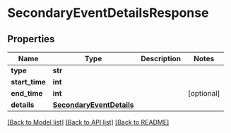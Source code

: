 # SecondaryEventDetailsResponse

## Properties
Name | Type | Description | Notes
------------ | ------------- | ------------- | -------------
**type** | **str** |  | 
**start_time** | **int** |  | 
**end_time** | **int** |  | [optional] 
**details** | [**SecondaryEventDetails**](SecondaryEventDetails.md) |  | 

[[Back to Model list]](../README.md#documentation-for-models) [[Back to API list]](../README.md#documentation-for-api-endpoints) [[Back to README]](../README.md)

